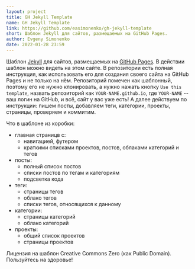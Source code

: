 ```yaml
---
layout: project
title: GH Jekyll Template
name: GH Jekyll Template
link: https://github.com/easimonenko/gh-jekyll-template
short: Шаблон Jekyll для сайтов, размещаемых на GitHub Pages.
author: Evgeny Simonenko
date: 2022-01-28 23:59
---
```


Шаблон [Jekyll](https://jekyllrb.com/) для сайтов,
размещаемых на [GitHub Pages](https://pages.github.com/).
В действии шаблон можно видеть на этом сайте. В репозитории есть полная инструкция,
как использовать его для создания своего сайта на GitHub Pages и не только на нём.
Репозиторий помечен как шаблонный, поэтому его не нужно клонировать, а нужно нажать
кнопку `Use this template`, назвать репозиторий как `YOUR-NAME.github.io`,
где `YOUR-NAME` -- ваш логин на GitHub, и всё, сайт у вас уже есть! А далее действуем
по инструкции: пишем посты, добавляем теги, категории, проекты, страницы, проверяем и
коммитим.

Что в шаблоне из коробки:

- главная страницв с:
  - навигацией, футером
  - краткими списками проектов, постов, облаками категорий и тегов
- посты:
  - полный список постов
  - списки постов по тегам и категориям
  - подсветка кода
- теги:
  - страницы тегов
  - облако тегов
  - списки тегов, относящихся к данному
- категории:
  - страницы категорий
  - облако категорий
- проекты:
  - общий список проектов
  - страницы проектов

Лицензия на шаблон Creative Commons Zero (как Public Domain). Пользуйтесь на здоровье!
